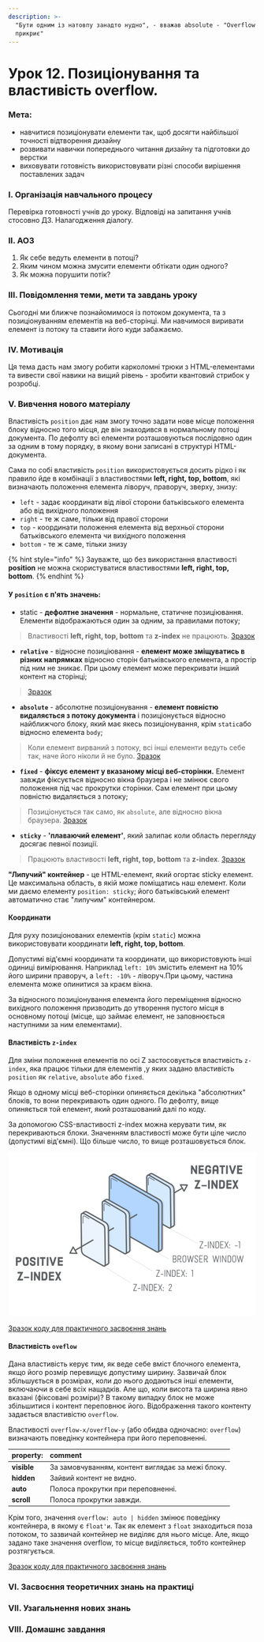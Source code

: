 ```yaml
---
description: >-
  "Бути одним із натовпу занадто нудно", - вважав absolute - "Overflow усе
  прикриє"
---
```


# Урок 12. Позиціонування та властивість overflow.

### Мета:

* навчитися позиціонувати елементи так, щоб досягти найбільшої точності відтворення дизайну
* розвивати навички попереднього читання дизайну та підготовки до верстки
* виховувати готовність використовувати різні способи вирішення поставлених задач

### І. Організація навчального процесу

Перевірка готовності учнів до уроку. Відповіді на запитання учнів стосовно ДЗ. Налагодження діалогу.

### ІІ. АОЗ

1. Як себе ведуть елементи в потоці?
2. Яким чином можна змусити елементи обтікати один одного?
3. Як можна порушити потік?

### ІІІ. Повідомлення теми, мети та завдань уроку

Сьогодні ми ближче познайомимося із потоком документа, та з позиціонуванням елементів на веб-сторінці. Ми навчимося виривати елемент із потоку та ставити його куди забажаємо.

### ІV. Мотивація

Ця тема дасть нам змогу робити карколомні трюки з HTML-елементами та вивести свої навики на вищий рівень - зробити квантовий стрибок у розробці.

### V. Вивчення нового матеріалу

Властивість `position` дає нам змогу точно задати нове місце положення блоку відносно того місця, де він знаходився в нормальному потоці документа. По дефолту всі елементи розташовуються послідовно один за одним в тому порядку, в якому вони записані в структурі HTML-документа.

Сама по собі властивість `position` використовується досить рідко і як правило йде в комбінації з властивостями **left, right, top, bottom**, які визначають положення елемента ліворуч, праворуч, зверху, знизу:

* `left` - задає координати від лівої сторони батьківського елемента або від вихідного положення
* `right` - те ж саме, тільки від правої сторони
* `top` - координати положення елемента від верхньої сторони батьківського елемента чи вихідного положення
* `bottom` - те ж саме, тільки знизу

{% hint style="info" %}
Зауважте, що без використання властивості **position** не можна скористуватися властивостями **left, right, top, bottom**.
{% endhint %}

#### У `position` є п'ять значень:

* static - **дефолтне значення** - нормальне, статичне позиціювання. Елементи відображаються один за одним, за правилами потоку;

> Властивості **left, right, top, bottom** та **z-index** не працюють. [Зразок](https://codepen.io/mediol-git/pen/JjNXzzw?editors=1100)

* **`relative`** - відносне позиціювання - **елемент може зміщуватись в різних напрямках** відносно сторін батьківського елемента, а простір під ним не зникає. При цьому елемент може перекривати інший контент на сторінці;

> [Зразок](https://codepen.io/mediol-git/pen/oNWxVrR?editors=1100)

* **`absolute`** - абсолютне позиціонування - **елемент повністю видаляється з потоку документа** і позиціонується відносно найближчого блоку, який має якесь позиціонування, крім `static`або відносно елемента `body`;

> Коли елемент вирваний з потоку, всі інші елементи ведуть себе так, наче його ніколи й не було. [Зразок](https://codepen.io/mediol-git/pen/gOWrENa?editors=1100)

* **`fixed`** - **фіксує елемент у вказаному місці веб-сторінки.** Елемент завжди фіксується відносно вікна браузера і не змінює свого положення під час прокрутки сторінки. Сам елемент при цьому повністю видаляється з потоку;

> Позиціонується так само, як `absolute`, але відносно вікна браузера. [Зразок](https://codepen.io/mediol-git/pen/bGWpJbg?editors=1100)

* **`sticky`** - **'плаваючий елемент'**, який залипає коли область перегляду досягає певної позиції.

> Працюють властивості **left, right, top, bottom** та **z-index**. [Зразок](https://codepen.io/mediol-git/pen/gOWryOP?editors=1100)

**"Липучий" контейнер** - це HTML-елемент, який огортає sticky елемент. Це максимальна область, в якій може поміщатись наш елемент. Коли ми даємо елементу `position: sticky`; його батьківський елемент автоматично стає "липучим" контейнером.

#### Координати

Для руху позиціонованих елементів \(крім `static`\) можна використовувати координати **left, right, top, bottom**.

Допустимі від'ємні координати та координати, що використовують інші одиниці вимірювання. Наприклад `left: 10%` змістить елемент на 10% його ширини праворуч, а `left: -10%` - ліворуч.При цьому, частина елемента може опинитися за краєм вікна.

За відносного позиціонування елемента його переміщення відносно вихідного положення призводить до утворення пустого місця в основному потоці \(місце, що займає елемент, не заповнюється наступними за ним елементами\).

#### Властивість `z-index`

Для зміни положення елементів по осі Z застосовується властивість `z-index`, яка працює тільки для елементів ,у яких задано властивість `position` як `relative`, `absolute` або `fixed`.

Якщо в одному місці веб-сторінки опиняється декілька "абсолютних" блоків, то вони перекривають один одного. По дефолту, вище опиняється той елемент, який розташований далі по коду.

За допомогою CSS-властивості z-index можна керувати тим, як перекриваються блоки. Значенням властивості може бути ціле число \(допустимі від'ємні\). Що більше число, то вище розташовується блок.

![&#x412;&#x456;&#x437;&#x443;&#x430;&#x43B;&#x456;&#x437;&#x430;&#x446;&#x456;&#x44F; &#x440;&#x43E;&#x431;&#x43E;&#x442;&#x438; &#x432;&#x43B;&#x430;&#x441;&#x442;&#x438;&#x432;&#x43E;&#x441;&#x442;&#x456; z-index](.gitbook/assets/img-poszi.png)

[Зразок коду для практичного засвоєння знань](https://codepen.io/mediol-git/pen/bGWpJwR?editors=1100)

#### Властивість `oveflow`

Дана властивість керує тим, як веде себе вміст блочного елемента, якщо його розмір перевищує допустиму ширину. Зазвичай блок збільшується в розмірах, коли до нього додаються інші елементи, включаючи в себе всіх нащадків. Але що, коли висота та ширина явно вказані \(фіксовані розміри\)? В такому випадку блок не може збільшитися і контент переповнює його. Відображення такого контенту задається властивістю `overflow`.

Властивості `overflow-x/overflow-y` \(або обидва одночасно: `overflow`\) визначають поведінку контейнера при його переповненні.

| property: | comment |
| :--- | :--- |
| **visible** | За замовчуванням, контент виглядає за межі блоку. |
| **hidden** | Зайвий контент не видно. |
| **auto** | Полоса прокрутки при переповненні. |
| **scroll** | Полоса прокрутки завжди. |

Крім того, значення  `overflow: auto | hidden` змінює поведінку контейнера, в якому є `float'и`. Так як елемент з `float` знаходиться поза потоком, то зазвичай контейнер не виділяє для нього місце. Але, якщо задано таке значення overflow, то місце виділяється, тобто контейнер розтягується.

[Зразок коду для практичного засвоєння знань](https://codepen.io/mediol-git/pen/mdmPgBr?editors=1100)

### VI. Засвоєння теоретичних знань на практиці

### VII. Узагальнення нових знань

### VIII. Домашнє завдання

